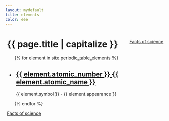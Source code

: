 ```yaml
---
layout: mydefault
title: elements
color: eee
---
```

<div  style="background-color: #{{ page.color }}; padding: 0 2px 0 5px;">
<a class="pagination" style="float: right;" href=" {{ '/facts_of_science.html' | relative_url }}" >Facts of science</a>
<h1>{{ page.title | capitalize }}</h1>

<ul class="b8t_list">
  {% for element in site.periodic_table_elements %}
    <li style="background-color: #{{ element.color }}; padding: 0 2px 0 5px;">
      <h2>
        <a href="{{ element.url | relative_url}}">
            {{ element.atomic_number }} {{ element.atomic_name }}
        </a>
      </h2>
      <p>{{ element.symbol }} - {{ element.appearance }}</p>
    </li>
  {% endfor %}
</ul>
<a class="pagination" href=" {{ '/facts_of_science.html' | relative_url }}" >Facts of science</a>
</div>

